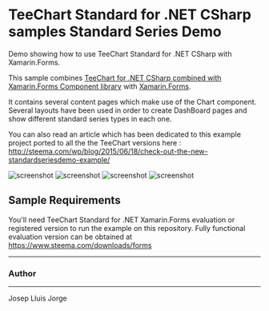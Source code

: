 # TeeChart Standard for .NET CSharp samples Standard Series Demo
Demo showing how to use TeeChart Standard for .NET CSharp with Xamarin.Forms.

This sample combines [TeeChart for .NET CSharp combined with Xamarin.Forms Component library](https://www.steema.com/product/forms) with [Xamarin.Forms](https://www.xamarin.com/forms). 

It contains several content pages which make use of the Chart component. Several layouts have been used in order to create DashBoard pages and show different standard series types in each one.

You can also read an article which has been dedicated to this example project ported to all the the TeeChart versions here :
http://steema.com/wp/blog/2015/06/18/check-out-the-new-standardseriesdemo-example/


![screenshot](https://github.com/Steema/teechart-xamarin-forms-samples/blob/master/StandardSeriesDemo/Screenshots/StandardSeriesDemo1.PNG?raw=true "TeeChart for Xamarin.Forms")
![screenshot](https://github.com/Steema/teechart-xamarin-forms-samples/blob/master/StandardSeriesDemo/Screenshots/StandardSeriesDemo2.PNG?raw=true "TeeChart for Xamarin.Forms")
![screenshot](https://github.com/Steema/teechart-xamarin-forms-samples/blob/master/StandardSeriesDemo/Screenshots/StandardSeriesDemo3.PNG?raw=true "TeeChart for Xamarin.Forms")
![screenshot](https://github.com/Steema/teechart-xamarin-forms-samples/blob/master/StandardSeriesDemo/Screenshots/StandardSeriesDemo4.PNG?raw=true "TeeChart for Xamarin.Forms")

## Sample Requirements

You'll need TeeChart Standard for .NET  Xamarin.Forms evaluation or registered version to run the example on this repository. Fully functional evaluation version can be obtained at https://www.steema.com/downloads/forms

---
### Author
------
Josep Lluis Jorge

